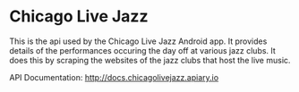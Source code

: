 # Chicago Live Jazz

This is the api used by the Chicago Live Jazz Android app. It provides details of the performances occuring the day off at various jazz clubs. It does this by scraping the websites of the jazz clubs that host the live music. 

API Documentation: http://docs.chicagolivejazz.apiary.io

